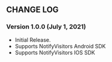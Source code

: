 ## CHANGE LOG

### Version 1.0.0 (July 1, 2021)

* Initial Release.
* Supports NotifyVisitors Android SDK
* Supports NotifyVisitors IOS SDK
